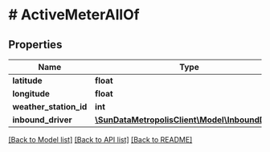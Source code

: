 # # ActiveMeterAllOf

## Properties

Name | Type | Description | Notes
------------ | ------------- | ------------- | -------------
**latitude** | **float** |  | [optional]
**longitude** | **float** |  | [optional]
**weather_station_id** | **int** |  | [optional]
**inbound_driver** | [**\SunDataMetropolisClient\Model\InboundDriver**](InboundDriver.md) |  | [optional]

[[Back to Model list]](../../README.md#models) [[Back to API list]](../../README.md#endpoints) [[Back to README]](../../README.md)
